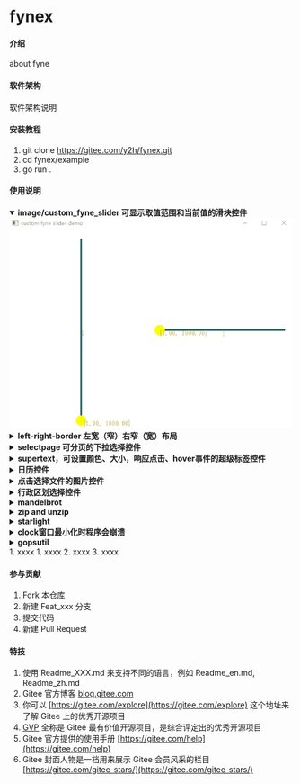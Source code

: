 # fynex

#### 介绍
about fyne

#### 软件架构
软件架构说明


#### 安装教程

1. git clone https://gitee.com/y2h/fynex.git
2. cd fynex/example
3. go run .

#### 使用说明
<details open>
  <summary><b>image/custom_fyne_slider 可显示取值范围和当前值的滑块控件</b></summary>
  <img src="image/custom_fyne_slider.gif" alt="image/custom_fyne_slider.gif" style="max-width:100%;">
</details>

<details>
  <summary><b>left-right-border 左宽（窄）右窄（宽）布局</b></summary>
  <img src="image/left-right-border.gif" alt="image/.gif" style="max-width:100%;">
</details>

<details>
  <summary><b>selectpage 可分页的下拉选择控件</b></summary>
  <img src="image/selectpage.gif" alt="image/selectpage.gif" style="max-width:100%;">
</details>
<details>
  <summary><b>supertext，可设置颜色、大小，响应点击、hover事件的超级标签控件</b></summary>
  <img src="image/supertext.gif" alt="image/supertext.gif" style="max-width:100%;">
</details>
<details>
  <summary><b>日历控件</b></summary>
  <img src="image/calendar.gif" alt="image/calendar.gif" style="max-width:100%;">
</details>

<details>
  <summary><b>点击选择文件的图片控件</b></summary>
  <img src="image/clickImage.gif" alt="image/clickImage.gif" style="max-width:100%;">
</details>

<details>
  <summary><b>行政区划选择控件</b></summary>
  <img src="image/cnregion.gif" alt="image/cnregion.gif" style="max-width:100%;">
</details>

<details>
  <summary><b>mandelbrot</b></summary>
  <img src="image/mandelbrot.gif" alt="image/mandelbrot.gif" style="max-width:100%;">
</details>

<details>
  <summary><b>zip and unzip</b></summary>
  <img src="image/zip.gif" alt="image/zip.gif" style="max-width:100%;">
</details>
<details>
  <summary><b>starlight</b></summary>
  <img src="image/starlight.gif" alt="image/starlight.gif" style="max-width:100%;">
</details>
<details>
  <summary><b>clock窗口最小化时程序会崩溃</b></summary>
  <img src="image/clock.gif" alt="image/clock.gif" style="max-width:100%;">
</details>
<details>
  <summary><b>gopsutil</b></summary>
  <img src="image/gopsutil.gif" alt="image/gopsutil.gif" style="max-width:100%;">
</details>
1.  xxxx
1.  xxxx
2.  xxxx
3.  xxxx

#### 参与贡献

1.  Fork 本仓库
2.  新建 Feat_xxx 分支
3.  提交代码
4.  新建 Pull Request


#### 特技

1.  使用 Readme\_XXX.md 来支持不同的语言，例如 Readme\_en.md, Readme\_zh.md
2.  Gitee 官方博客 [blog.gitee.com](https://blog.gitee.com)
3.  你可以 [https://gitee.com/explore](https://gitee.com/explore) 这个地址来了解 Gitee 上的优秀开源项目
4.  [GVP](https://gitee.com/gvp) 全称是 Gitee 最有价值开源项目，是综合评定出的优秀开源项目
5.  Gitee 官方提供的使用手册 [https://gitee.com/help](https://gitee.com/help)
6.  Gitee 封面人物是一档用来展示 Gitee 会员风采的栏目 [https://gitee.com/gitee-stars/](https://gitee.com/gitee-stars/)
